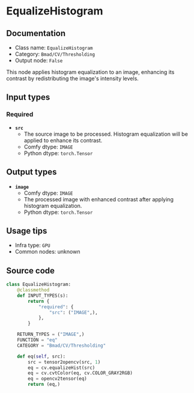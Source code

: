 # EqualizeHistogram
## Documentation
- Class name: `EqualizeHistogram`
- Category: `Bmad/CV/Thresholding`
- Output node: `False`

This node applies histogram equalization to an image, enhancing its contrast by redistributing the image's intensity levels.
## Input types
### Required
- **`src`**
    - The source image to be processed. Histogram equalization will be applied to enhance its contrast.
    - Comfy dtype: `IMAGE`
    - Python dtype: `torch.Tensor`
## Output types
- **`image`**
    - Comfy dtype: `IMAGE`
    - The processed image with enhanced contrast after applying histogram equalization.
    - Python dtype: `torch.Tensor`
## Usage tips
- Infra type: `GPU`
- Common nodes: unknown


## Source code
```python
class EqualizeHistogram:
    @classmethod
    def INPUT_TYPES(s):
        return {
            "required": {
                "src": ("IMAGE",),
            },
        }

    RETURN_TYPES = ("IMAGE",)
    FUNCTION = "eq"
    CATEGORY = "Bmad/CV/Thresholding"

    def eq(self, src):
        src = tensor2opencv(src, 1)
        eq = cv.equalizeHist(src)
        eq = cv.cvtColor(eq, cv.COLOR_GRAY2RGB)
        eq = opencv2tensor(eq)
        return (eq,)

```
